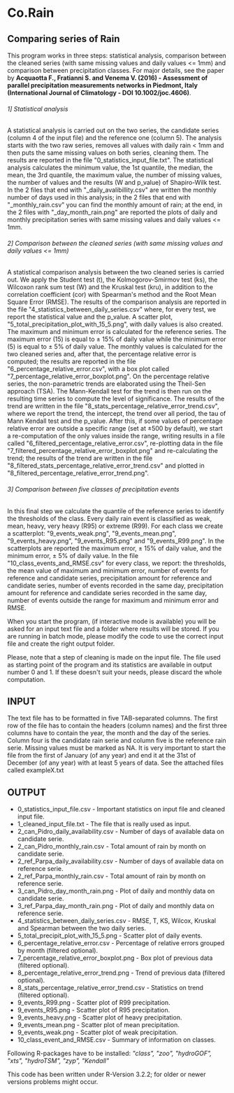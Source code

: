 # Co.Rain
## Comparing series of Rain

This program works in three steps: statistical analysis, comparison between the cleaned series (with same missing values and daily values <= 1mm) and comparison between precipitation classes. For major details, see the paper by **Acquaotta F., Fratianni S. and Venema V. (2016) - Assessment of parallel precipitation measurements networks in Piedmont, Italy (International Journal of Climatology - DOI 10.1002/joc.4606)**.

###### 1] Statistical analysis
A statistical analysis is carried out on the two series, the candidate series (column 4 of the input file) and the reference one (column 5). The analysis starts with the two raw series, removes all values with daily rain < 1mm and then puts the same missing values on both series, cleaning them. The results are reported in the file "0_statistics_input_file.txt". The statistical analysis calculates the minimum value, the 1st quantile, the median, the mean, the 3rd quantile, the maximum value, the number of missing values, the number of values and the results (W and p_value) of Shapiro-Wilk test. In the 2 files that end with "_daily_avalibillity.csv" are written the monthly number of days used in this analysis; in the 2 files that end with "_monthly_rain.csv" you can find the monthly amount of rain; at the end, in the 2 files with "_day_month_rain.png" are reported the plots of daily and monthly precipitation series with same missing values and daily values <= 1mm.

###### 2] Comparison between the cleaned series (with same missing values and daily values <= 1mm)
A statistical comparison analysis between the two cleaned series is carried out. We apply the Student test (t), the Kolmogorov-Smirmov test (ks), the Wilcoxon rank sum test (W) and the Kruskal test (kru), in addition to the correlation coefficient (cor) with Spearman's method and the Root Mean Square Error (RMSE). The results of the comparison analysis are reported in the file "4_statistics_between_daily_series.csv" where, for every test, we report the statistical value and the p_value. A scatter plot, "5_total_precipitation_plot_with_15_5.png", with daily values is also created. The maximum and minimum error is calculated for the reference series. The maximum error (15) is equal to ± 15% of daily value while the minimum error (5) is equal to ± 5% of daily value. The monthly values is calculated for the two cleaned series and, after that, the percentage relative error is computed; the results are reported in the file "6_percentage_relative_error.csv", with a box plot called "7_percentage_relative_error_boxplot.png". On the percentage relative series, the non-parametric trends are elaborated using the Theil-Sen approach (TSA). The Mann-Kendall test for the trend is then run on the resulting time series to compute the level of significance. The results of the trend are written in the file "8_stats_percentage_relative_error_trend.csv", where we report the trend, the intercept, the trend over all period, the tau of Mann Kendall test and the p_value. After this, if some values of percentage relative error are outside a specific range (set at ±500 by default), we start a re-computation of the only values inside the range, writing results in a file called "6_filtered_percentage_relative_error.csv", re-plotting data in the file "7_filtered_percentage_relative_error_boxplot.png" and re-calculating the trend; the results of the trend are written in the file "8_filtered_stats_percentage_relative_error_trend.csv" and plotted in "8_filtered_percentage_relative_error_trend.png".

###### 3] Comparison between five classes of precipitation events
In this final step we calculate the quantile of the reference series to identify the thresholds of the class. Every daily rain event is classified as weak, mean, heavy, very heavy (R95) or extreme (R99). For each class we create a scatterplot: "9_events_weak.png", "9_events_mean.png", "9_events_heavy.png", "9_events_R95.png" and "9_events_R99.png". In the scatterplots are reported the maximum error, ± 15% of daily value, and the minimum error, ± 5% of daily value. In the file "10_class_events_and_RMSE.csv" for every class, we report: the thresholds, the mean value of maximum and minimum error, number of events for reference and candidate series, precipitation amount for reference and candidate series, number of events recorded in the same day, precipitation amount for reference and candidate series recorded in the same day, number of events outside the range for maximum and minimum error and RMSE.

When you start the program, (if interactive mode is available) you will be asked for an input text file and a folder where results will be stored. If you are running in batch mode, please modify the code to use the correct input file and create the right output folder.

Please, note that a step of cleaning is made on the input file. The file used as starting point of the program and its statistics are available in output number 0 and 1. If these doesn't suit your needs, please discard the whole computation.

## INPUT
The text file has to be formatted in five TAB-separated columns. The first row of the file has to contain the headers (column names) and the first three columns have to contain the year, the month and the day of the series. Column four is the candidate rain serie and column five is the reference rain serie. Missing values must be marked as NA. It is very important to start the file from the first of January (of any year) and end it at the 31st of December (of any year) with at least 5 years of data. See the attached files called exampleX.txt

## OUTPUT
- 0_statistics_input_file.csv - Important statistics on input file and cleaned input file.
- 1_cleaned_input_file.txt - The file that is really used as input.
- 2_can_Pidro_daily_availability.csv - Number of days of available data on candidate serie.
- 2_can_Pidro_monthly_rain.csv - Total amount of rain by month on candidate serie.
- 2_ref_Parpa_daily_availability.csv - Number of days of available data on reference serie.
- 2_ref_Parpa_monthly_rain.csv - Total amount of rain by month on reference serie.
- 3_can_Pidro_day_month_rain.png - Plot of daily and monthly data on candidate serie.
- 3_ref_Parpa_day_month_rain.png - Plot of daily and monthly data on reference serie.
- 4_statistics_between_daily_series.csv - RMSE, T, KS, Wilcox, Kruskal and Spearman between the two daily series.
- 5_total_precipit_plot_with_15_5.png - Scatter plot of daily events.
- 6_percentage_relative_error.csv - Percentage of relative errors grouped by month (filtered optional).
- 7_percentage_relative_error_boxplot.png - Box plot of previous data (filtered optional).
- 8_percentage_relative_error_trend.png - Trend of previous data (filtered optional).
- 8_stats_percentage_relative_error_trend.csv - Statistics on trend (filtered optional).
- 9_events_R99.png - Scatter plot of R99 precipitation.
- 9_events_R95.png - Scatter plot of R95 precipitation.
- 9_events_heavy.png - Scatter plot of heavy precipitation.
- 9_events_mean.png - Scatter plot of mean precipitation.
- 9_events_weak.png - Scatter plot of weak precipitation.
- 10_class_event_and_RMSE.csv - Summary of information on classes.

Following R-packages have to be installed: *"class", "zoo", "hydroGOF", "xts", "hydroTSM", "zyp", "Kendall"*

This code has been written under R-Version 3.2.2; for older or newer versions problems might occur.

